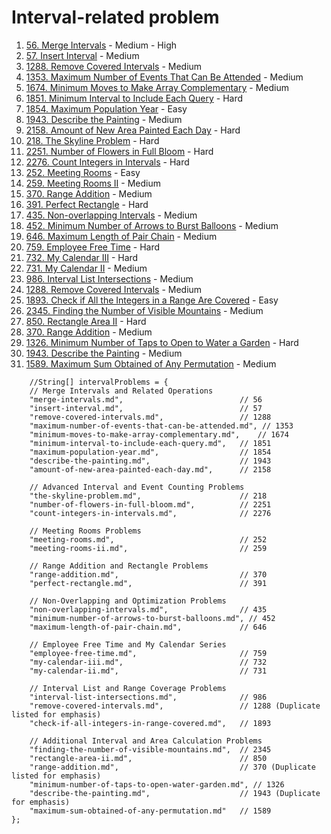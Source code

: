 # Interval-related problem

1. [56. Merge Intervals](https://leetcode.com/problems/merge-intervals/) - Medium - High
2. [57. Insert Interval](https://leetcode.com/problems/insert-interval/) - Medium
3. [1288. Remove Covered Intervals](https://leetcode.com/problems/remove-covered-intervals/) - Medium
4. [1353. Maximum Number of Events That Can Be Attended](https://leetcode.com/problems/maximum-number-of-events-that-can-be-attended/) - Medium
5. [1674. Minimum Moves to Make Array Complementary](https://leetcode.com/problems/minimum-moves-to-make-array-complementary/) - Medium
6. [1851. Minimum Interval to Include Each Query](https://leetcode.com/problems/minimum-interval-to-include-each-query/) - Hard
7. [1854. Maximum Population Year](https://leetcode.com/problems/maximum-population-year/) - Easy
8. [1943. Describe the Painting](https://leetcode.com/problems/describe-the-painting/) - Medium
9. [2158. Amount of New Area Painted Each Day](https://leetcode.com/problems/amount-of-new-area-painted-each-day/) - Hard
10. [218. The Skyline Problem](https://leetcode.com/problems/the-skyline-problem/) - Hard
11. [2251. Number of Flowers in Full Bloom](https://leetcode.com/problems/number-of-flowers-in-full-bloom/) - Hard
12. [2276. Count Integers in Intervals](https://leetcode.com/problems/count-integers-in-intervals/) - Hard
13. [252. Meeting Rooms](https://leetcode.com/problems/meeting-rooms/) - Easy
14. [259. Meeting Rooms II](https://leetcode.com/problems/meeting-rooms-ii/) - Medium
15. [370. Range Addition](https://leetcode.com/problems/range-addition/) - Medium
16. [391. Perfect Rectangle](https://leetcode.com/problems/perfect-rectangle/) - Hard
17. [435. Non-overlapping Intervals](https://leetcode.com/problems/non-overlapping-intervals/) - Medium
18. [452. Minimum Number of Arrows to Burst Balloons](https://leetcode.com/problems/minimum-number-of-arrows-to-burst-balloons/) - Medium
19. [646. Maximum Length of Pair Chain](https://leetcode.com/problems/maximum-length-of-pair-chain/) - Medium
20. [759. Employee Free Time](https://leetcode.com/problems/employee-free-time/) - Hard
21. [732. My Calendar III](https://leetcode.com/problems/my-calendar-iii/) - Hard
22. [731. My Calendar II](https://leetcode.com/problems/my-calendar-ii/) - Medium
23. [986. Interval List Intersections](https://leetcode.com/problems/interval-list-intersections/) - Medium
24. [1288. Remove Covered Intervals](https://leetcode.com/problems/remove-covered-intervals/) - Medium
25. [1893. Check if All the Integers in a Range Are Covered](https://leetcode.com/problems/check-if-all-the-integers-in-a-range-are-covered/) - Easy
26. [2345. Finding the Number of Visible Mountains](https://leetcode.com/problems/finding-the-number-of-visible-mountains/) - Medium
27. [850. Rectangle Area II](https://leetcode.com/problems/rectangle-area-ii/) - Hard
28. [370. Range Addition](https://leetcode.com/problems/range-addition/) - Medium
29. [1326. Minimum Number of Taps to Open to Water a Garden](https://leetcode.com/problems/minimum-number-of-taps-to-open-to-water-a-garden/) - Hard
30. [1943. Describe the Painting](https://leetcode.com/problems/describe-the-painting/) - Medium
31. [1589. Maximum Sum Obtained of Any Permutation](https://leetcode.com/problems/maximum-sum-obtained-of-any-permutation/) - Medium

```
    //String[] intervalProblems = {
    // Merge Intervals and Related Operations
    "merge-intervals.md",                          // 56
    "insert-interval.md",                          // 57
    "remove-covered-intervals.md",                 // 1288
    "maximum-number-of-events-that-can-be-attended.md", // 1353
    "minimum-moves-to-make-array-complementary.md",    // 1674
    "minimum-interval-to-include-each-query.md",   // 1851
    "maximum-population-year.md",                  // 1854
    "describe-the-painting.md",                    // 1943
    "amount-of-new-area-painted-each-day.md",      // 2158
    
    // Advanced Interval and Event Counting Problems
    "the-skyline-problem.md",                      // 218
    "number-of-flowers-in-full-bloom.md",          // 2251
    "count-integers-in-intervals.md",              // 2276
    
    // Meeting Rooms Problems
    "meeting-rooms.md",                            // 252
    "meeting-rooms-ii.md",                         // 259
    
    // Range Addition and Rectangle Problems
    "range-addition.md",                           // 370
    "perfect-rectangle.md",                        // 391
    
    // Non-Overlapping and Optimization Problems
    "non-overlapping-intervals.md",                // 435
    "minimum-number-of-arrows-to-burst-balloons.md", // 452
    "maximum-length-of-pair-chain.md",             // 646
    
    // Employee Free Time and My Calendar Series
    "employee-free-time.md",                       // 759
    "my-calendar-iii.md",                          // 732
    "my-calendar-ii.md",                           // 731
    
    // Interval List and Range Coverage Problems
    "interval-list-intersections.md",              // 986
    "remove-covered-intervals.md",                 // 1288 (Duplicate listed for emphasis)
    "check-if-all-integers-in-range-covered.md",   // 1893
    
    // Additional Interval and Area Calculation Problems
    "finding-the-number-of-visible-mountains.md",  // 2345
    "rectangle-area-ii.md",                        // 850
    "range-addition.md",                           // 370 (Duplicate listed for emphasis)
    "minimum-number-of-taps-to-open-water-garden.md", // 1326
    "describe-the-painting.md",                    // 1943 (Duplicate for emphasis)
    "maximum-sum-obtained-of-any-permutation.md"   // 1589
};
```
